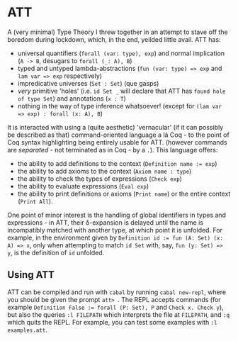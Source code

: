 # ATT
A (very minimal) Type Theory I threw together in an attempt to stave off the boredom during lockdown, which, in the end, yeilded little avail. ATT has:
- universal quantifiers (`forall (var: type), exp`) and normal implication (`A -> B`, desugars to `forall (_: A), B`)
- typed and untyped lambda-abstractions (`fun (var: type) => exp` and `lam var => exp` respectively)
- impredicative universes (`Set : Set`) (que gasps)
- *very* primitive 'holes' (i.e. `id Set _` will declare that ATT has `found hole of type Set`) and annotations (`x : T`)
- nothing in the way of type inference whatsoever! (except for `(lam var => exp) : forall (x: A), B`)

It is interacted with using a (quite aesthetic) 'vernacular' (if it can possibly be described as that) command-oriented language a lá Coq - to the point of Coq syntax highlighting being entirely usable for ATT. (however commands are *separated* - not terminated as in Coq - by a `.`). This language offers:
- the ability to add definitions to the context (`Definition name := exp`)
- the ability to add axioms to the context (`Axiom name : type`)
- the ability to check the types of expressions (`Check exp`)
- the ability to evaluate expressions (`Eval exp`)
- the ability to print definitions or axioms (`Print name`) or the entire context (`Print All`).

One point of minor interest is the handling of global identifiers in types and expressions - in ATT, their δ-expansion is delayed until the name is incompatibly matched with another type, at which point it is unfolded. For example, in the environment given by `Definition id := fun (A: Set) (x: A) => x`, only when attempting to match `id Set` with, say, `fun (y: Set) => y`, is the definition of `id` unfolded.

## Using ATT
ATT can be compiled and run with `cabal` by running `cabal new-repl`, where you should be given the prompt `att> `. The REPL accepts commands (for example `Definition False := forall (P: Set), P` and `Check x. Check y`), but also the queries `:l FILEPATH` which interprets the file at `FILEPATH`, and `:q` which quits the REPL. For example, you can test some examples with `:l examples.att`.